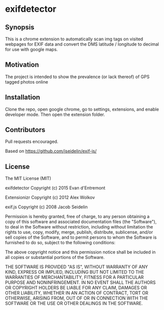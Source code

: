 exifdetector
============

## Synopsis

This is a chrome extension to automatically scan img tags on visited webpages for EXIF data and convert the DMS latitude / longitude to decimal for use with google maps.

## Motivation

The project is intended to show the prevalence (or lack thereof) of GPS tagged photos online

## Installation

Clone the repo, open google chrome, go to settings, extensions, and enable developer mode. Then open the extension folder.

## Contributors

Pull requests encouraged.

Based on https://github.com/jseidelin/exif-js/

## License

The MIT License (MIT)

exifdetector Copyright (c)  2015 Evan d'Entremont

Extensionizr Copyright (c) 2012 Alex Wolkov

exif.js Copyright (c) 2008 Jacob Seidelin

Permission is hereby granted, free of charge, to any person obtaining a copy of this software and associated documentation files (the "Software"), to deal in the Software without restriction, including without limitation the rights to use, copy, modify, merge, publish, distribute, sublicense, and/or sell copies of the Software, and to permit persons to whom the Software is furnished to do so, subject to the following conditions:

The above copyright notice and this permission notice shall be included in all copies or substantial portions of the Software.

THE SOFTWARE IS PROVIDED "AS IS", WITHOUT WARRANTY OF ANY KIND, EXPRESS OR IMPLIED, INCLUDING BUT NOT LIMITED TO THE WARRANTIES OF MERCHANTABILITY, FITNESS FOR A PARTICULAR PURPOSE AND NONINFRINGEMENT. IN NO EVENT SHALL THE AUTHORS OR COPYRIGHT HOLDERS BE LIABLE FOR ANY CLAIM, DAMAGES OR OTHER LIABILITY, WHETHER IN AN ACTION OF CONTRACT, TORT OR OTHERWISE, ARISING FROM, OUT OF OR IN CONNECTION WITH THE SOFTWARE OR THE USE OR OTHER DEALINGS IN THE SOFTWARE.
